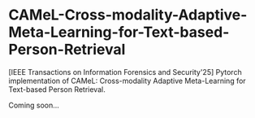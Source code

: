 # CAMeL-Cross-modality-Adaptive-Meta-Learning-for-Text-based-Person-Retrieval
[IEEE Transactions on Information Forensics and Security'25] Pytorch implementation of CAMeL: Cross-modality Adaptive Meta-Learning for Text-based Person Retrieval.

Coming soon...
